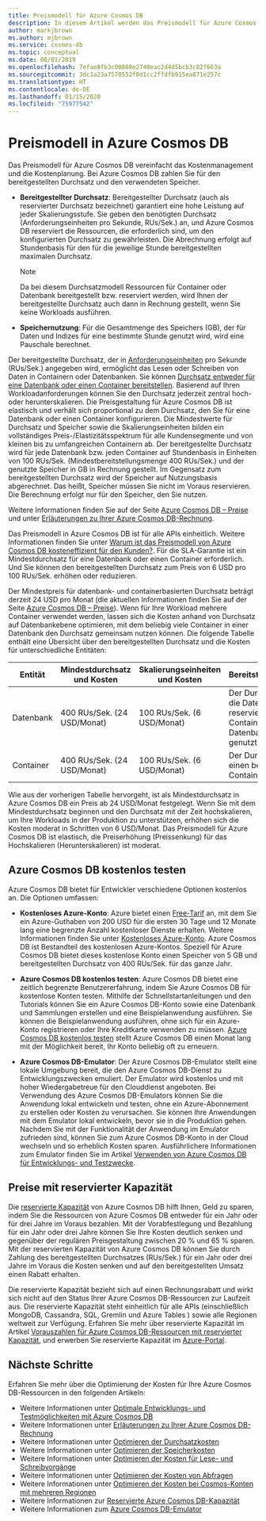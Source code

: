 ```yaml
---
title: Preismodell für Azure Cosmos DB
description: In diesem Artikel werden das Preismodell für Azure Cosmos DB und die Möglichkeiten zur Vereinfachung von Kostenmanagement und Kostenplanung beschrieben.
author: markjbrown
ms.author: mjbrown
ms.service: cosmos-db
ms.topic: conceptual
ms.date: 08/01/2019
ms.openlocfilehash: 7efae8fb3c00868e2740eac2d4d5bcb3c82f663a
ms.sourcegitcommit: 3dc1a23a7570552f0d1cc2ffdfb915ea871e257c
ms.translationtype: HT
ms.contentlocale: de-DE
ms.lasthandoff: 01/15/2020
ms.locfileid: "75977542"
---
```

# <a name="pricing-model-in-azure-cosmos-db"></a>Preismodell in Azure Cosmos DB 

Das Preismodell für Azure Cosmos DB vereinfacht das Kostenmanagement und die Kostenplanung. Bei Azure Cosmos DB zahlen Sie für den bereitgestellten Durchsatz und den verwendeten Speicher.

* **Bereitgestellter Durchsatz**: Bereitgestellter Durchsatz (auch als reservierter Durchsatz bezeichnet) garantiert eine hohe Leistung auf jeder Skalierungsstufe. Sie geben den benötigten Durchsatz (Anforderungseinheiten pro Sekunde, RUs/Sek.) an, und Azure Cosmos DB reserviert die Ressourcen, die erforderlich sind, um den konfigurierten Durchsatz zu gewährleisten. Die Abrechnung erfolgt auf Stundenbasis für den für die jeweilige Stunde bereitgestellten maximalen Durchsatz.

   > [!NOTE]
   > Da bei diesem Durchsatzmodell Ressourcen für Container oder Datenbank bereitgestellt bzw. reserviert werden, wird Ihnen der bereitgestellte Durchsatz auch dann in Rechnung gestellt, wenn Sie keine Workloads ausführen.

* **Speichernutzung**: Für die Gesamtmenge des Speichers (GB), der für Daten und Indizes für eine bestimmte Stunde genutzt wird, wird eine Pauschale berechnet.

Der bereitgestellte Durchsatz, der in [Anforderungseinheiten](request-units.md) pro Sekunde (RUs/Sek.) angegeben wird, ermöglicht das Lesen oder Schreiben von Daten in Containern oder Datenbanken. Sie können [Durchsatz entweder für eine Datenbank oder einen Container bereitstellen](set-throughput.md). Basierend auf Ihren Workloadanforderungen können Sie den Durchsatz jederzeit zentral hoch- oder herunterskalieren. Die Preisgestaltung für Azure Cosmos DB ist elastisch und verhält sich proportional zu dem Durchsatz, den Sie für eine Datenbank oder einen Container konfigurieren. Die Mindestwerte für Durchsatz und Speicher sowie die Skalierungseinheiten bilden ein vollständiges Preis-/Elastizitätsspektrum für alle Kundensegmente und von kleinen bis zu umfangreichen Containern ab. Der bereitgestellte Durchsatz wird für jede Datenbank bzw. jeden Container auf Stundenbasis in Einheiten von 100 RUs/Sek. (Mindestbereitstellungsmenge 400 RUs/Sek.) und der genutzte Speicher in GB in Rechnung gestellt. Im Gegensatz zum bereitgestellten Durchsatz wird der Speicher auf Nutzungsbasis abgerechnet. Das heißt, Speicher müssen Sie nicht im Voraus reservieren. Die Berechnung erfolgt nur für den Speicher, den Sie nutzen.

Weitere Informationen finden Sie auf der Seite [Azure Cosmos DB – Preise](https://azure.microsoft.com/pricing/details/cosmos-db/) und unter [Erläuterungen zu Ihrer Azure Cosmos DB-Rechnung](understand-your-bill.md).

Das Preismodell in Azure Cosmos DB ist für alle APIs einheitlich. Weitere Informationen finden Sie unter [Warum ist das Preismodell von Azure Cosmos DB kosteneffizient für den Kunden?](total-cost-ownership.md). Für die SLA-Garantie ist ein Mindestdurchsatz für eine Datenbank oder einen Container erforderlich. Und Sie können den bereitgestellten Durchsatz zum Preis von 6 USD pro 100 RUs/Sek. erhöhen oder reduzieren.

Der Mindestpreis für datenbank- und containerbasierten Durchsatz beträgt derzeit 24 USD pro Monat (die aktuellen Informationen finden Sie auf der Seite [Azure Cosmos DB – Preise](https://azure.microsoft.com/pricing/details/cosmos-db/)). Wenn für Ihre Workload mehrere Container verwendet werden, lassen sich die Kosten anhand von Durchsatz auf Datenbankebene optimieren, mit dem beliebig viele Container in einer Datenbank den Durchsatz gemeinsam nutzen können. Die folgende Tabelle enthält eine Übersicht über den bereitgestellten Durchsatz und die Kosten für unterschiedliche Entitäten:

|**Entität**  | **Mindestdurchsatz und Kosten** |**Skalierungseinheiten und Kosten** |**Bereitstellungsumfang** |
|---------|---------|---------|-------|
|Datenbank    | 400 RUs/Sek. (24 USD/Monat)    | 100 RUs/Sek. (6 USD/Monat)   |Der Durchsatz ist für die Datenbank reserviert und wird von Containern in der Datenbank gemeinsam genutzt |
|Container     | 400 RUs/Sek. (24 USD/Monat)    | 100 RUs/Sek. (6 USD/Monat)  |Der Durchsatz ist für einen bestimmten Container reserviert |

Wie aus der vorherigen Tabelle hervorgeht, ist als Mindestdurchsatz in Azure Cosmos DB ein Preis ab 24 USD/Monat festgelegt. Wenn Sie mit dem Mindestdurchsatz beginnen und den Durchsatz mit der Zeit hochskalieren, um Ihre Workloads in der Produktion zu unterstützen, erhöhen sich die Kosten moderat in Schritten von 6 USD/Monat. Das Preismodell für Azure Cosmos DB ist elastisch, die Preiserhöhung (Preissenkung) für das Hochskalieren (Herunterskalieren) ist moderat.

## <a name="try-azure-cosmos-db-for-free"></a>Azure Cosmos DB kostenlos testen 

Azure Cosmos DB bietet für Entwickler verschiedene Optionen kostenlos an. Die Optionen umfassen:

* **Kostenloses Azure-Konto**: Azure bietet einen [Free-Tarif](https://azure.microsoft.com/free/) an, mit dem Sie ein Azure-Guthaben von 200 USD für die ersten 30 Tage und 12 Monate lang eine begrenzte Anzahl kostenloser Dienste erhalten. Weitere Informationen finden Sie unter [Kostenloses Azure-Konto](../cost-management-billing/manage/avoid-charges-free-account.md). Azure Cosmos DB ist Bestandteil des kostenlosen Azure-Kontos. Speziell für Azure Cosmos DB bietet dieses kostenlose Konto einen Speicher von 5 GB und bereitgestellten Durchsatz von 400 RUs/Sek. für das ganze Jahr. 

* **Azure Cosmos DB kostenlos testen**: Azure Cosmos DB bietet eine zeitlich begrenzte Benutzererfahrung, indem Sie Azure Cosmos DB für kostenlose Konten testen. Mithilfe der Schnellstartanleitungen und den Tutorials können Sie ein Azure Cosmos DB-Konto sowie eine Datenbank und Sammlungen erstellen und eine Beispielanwendung ausführen. Sie können die Beispielanwendung ausführen, ohne sich für ein Azure-Konto registrieren oder Ihre Kreditkarte verwenden zu müssen. [Azure Cosmos DB kostenlos testen](https://azure.microsoft.com/try/cosmosdb/) stellt Azure Cosmos DB einen Monat lang mit der Möglichkeit bereit, Ihr Konto beliebig oft zu erneuern.

* **Azure Cosmos DB-Emulator**: Der Azure Cosmos DB-Emulator stellt eine lokale Umgebung bereit, die den Azure Cosmos DB-Dienst zu Entwicklungszwecken emuliert. Der Emulator wird kostenlos und mit hoher Wiedergabetreue für den Clouddienst angeboten. Bei Verwendung des Azure Cosmos DB-Emulators können Sie die Anwendung lokal entwickeln und testen, ohne ein Azure-Abonnement zu erstellen oder Kosten zu verursachen. Sie können Ihre Anwendungen mit dem Emulator lokal entwickeln, bevor sie in die Produktion gehen. Nachdem Sie mit der Funktionalität der Anwendung im Emulator zufrieden sind, können Sie zum Azure Cosmos DB-Konto in der Cloud wechseln und so erheblich Kosten sparen. Ausführlichere Informationen zum Emulator finden Sie im Artikel [Verwenden von Azure Cosmos DB für Entwicklungs- und Testzwecke](local-emulator.md).

## <a name="pricing-with-reserved-capacity"></a>Preise mit reservierter Kapazität

Die [reservierte Kapazität](cosmos-db-reserved-capacity.md) von Azure Cosmos DB hilft Ihnen, Geld zu sparen, indem Sie die Ressourcen von Azure Cosmos DB entweder für ein Jahr oder für drei Jahre im Voraus bezahlen. Mit der Vorabfestlegung und Bezahlung für ein Jahr oder drei Jahre können Sie Ihre Kosten deutlich senken und gegenüber der regulären Preisgestaltung zwischen 20 % und 65 % sparen. Mit der reservierten Kapazität von Azure Cosmos DB können Sie durch Zahlung des bereitgestellten Durchsatzes (RUs/Sek.) für ein Jahr oder drei Jahre im Voraus die Kosten senken und auf den bereitgestellten Umsatz einen Rabatt erhalten. 

Die reservierte Kapazität bezieht sich auf einen Rechnungsrabatt und wirkt sich nicht auf den Status Ihrer Azure Cosmos DB-Ressourcen zur Laufzeit aus. Die reservierte Kapazität steht einheitlich für alle APIs (einschließlich MongoDB, Cassandra, SQL, Gremlin und Azure Tables ) sowie alle Regionen weltweit zur Verfügung. Erfahren Sie mehr über reservierte Kapazität im Artikel [Vorauszahlen für Azure Cosmos DB-Ressourcen mit reservierter Kapazität](cosmos-db-reserved-capacity.md), und erwerben Sie reservierte Kapazität im [Azure-Portal](https://portal.azure.com/).

## <a name="next-steps"></a>Nächste Schritte

Erfahren Sie mehr über die Optimierung der Kosten für Ihre Azure Cosmos DB-Ressourcen in den folgenden Artikeln:

* Weitere Informationen unter [Optimale Entwicklungs- und Testmöglichkeiten mit Azure Cosmos DB](optimize-dev-test.md)
* Weitere Informationen unter [Erläuterungen zu Ihrer Azure Cosmos DB-Rechnung](understand-your-bill.md)
* Weitere Informationen unter [Optimieren der Durchsatzkosten](optimize-cost-throughput.md)
* Weitere Informationen unter [Optimieren der Speicherkosten](optimize-cost-storage.md)
* Weitere Informationen unter [Optimieren der Kosten für Lese- und Schreibvorgänge](optimize-cost-reads-writes.md)
* Weitere Informationen unter [Optimieren der Kosten von Abfragen](optimize-cost-queries.md)
* Weitere Informationen unter [Optimieren der Kosten bei Cosmos-Konten mit mehreren Regionen](optimize-cost-regions.md)
* Weitere Informationen zur [Reservierte Azure Cosmos DB-Kapazität](cosmos-db-reserved-capacity.md)
* Weitere Informationen zum [Azure Cosmos DB-Emulator](local-emulator.md)
